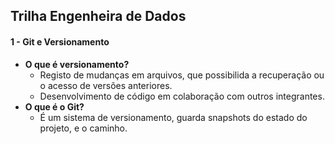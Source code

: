 ## Trilha Engenheira de Dados 

#### 1 - Git e Versionamento
- **O que é versionamento?**
    - Registo de mudanças em arquivos, que possibilida a recuperação ou o acesso de versões anteriores.
    - Desenvolvimento de código em colaboração com outros integrantes.
- **O que é o Git?**
    - É  um sistema de versionamento, guarda  snapshots do estado do projeto, e o caminho.
